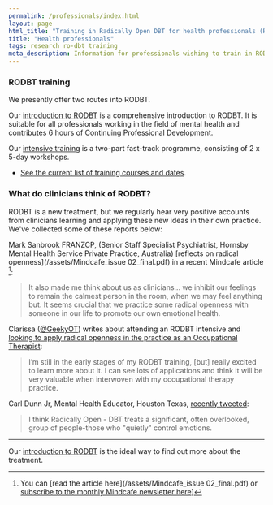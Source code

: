 ```yaml
---
permalink: /professionals/index.html
layout: page
html_title: "Training in Radically Open DBT for health professionals (RODBT)"
title: "Health professionals"
tags: research ro-dbt training
meta_description: Information for professionals wishing to train in RODBT.
---
```





### RODBT training

We presently offer two routes into RODBT.

Our [introduction to RODBT](/training/introduction.html) is a comprehensive introduction to RODBT. It is suitable for all professionals working in the field of mental health and contributes 6 hours of Continuing Professional Development.

Our [intensive training](/training/intensive.html) is a two-part fast-track programme, consisting of 2 x 5-day workshops.


- [See the current list of training courses and dates](/events/).


### What do clinicians think of RODBT?

RODBT is a new treatment, but we regularly hear very positive accounts from clinicians learning and applying these new ideas in their own practice. We've collected some of these reports below:

Mark Sanbrook FRANZCP, (Senior Staff Specialist Psychiatrist, Hornsby Mental Health Service Private Practice, Australia) [reflects on radical openness](/assets/Mindcafe_issue 02_final.pdf) in a recent Mindcafe article [^subs]:

> It also made me think about us as clinicians... we inhibit our feelings to remain the calmest person in the room, when we may feel anything but. It seems crucial that we practice some radical openness with someone in our life to promote our own emotional health.


[^subs]: You can [read the article here](/assets/Mindcafe_issue 02_final.pdf) or [subscribe to the monthly Mindcafe newsletter here](http://mindcafe.com.au)]

Clarissa ([@GeekyOT](https://twitter.com/GeekyOT)) writes about attending an RODBT intensive and [looking to apply radical openness in the practice as an Occupational Therapist](http://shamelessotgeek.wordpress.com/2014/07/06/discovering-radically-open-dialectical-behaviour-therapy-ro-dbt/):

> I’m still in the early stages of my RODBT training, [but] really excited to learn more about it. I can see lots of applications and think it will be very valuable when interwoven with my occupational therapy practice.



Carl Dunn Jr, Mental Health Educator, Houston Texas, [recently tweeted](https://twitter.com/CarlDunnJr/status/485115757203054593):

> I think Radically Open - DBT treats a significant, often overlooked, group of people-those who "quietly" control emotions.


------------------------------------

Our [introduction to RODBT](/training/introduction.html) is the ideal way to find out more about the treatment.
